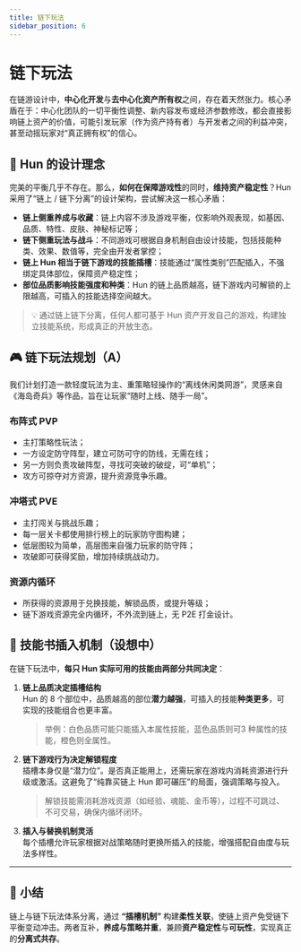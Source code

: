 ```yaml
---
title: 链下玩法
sidebar_position: 6
---
```


# 链下玩法

在链游设计中，**中心化开发**与**去中心化资产所有权**之间，存在着天然张力。核心矛盾在于：中心化团队的一切平衡性调整、新内容发布或经济参数修改，都会直接影响链上资产的价值，可能引发玩家（作为资产持有者）与开发者之间的利益冲突，甚至动摇玩家对“真正拥有权”的信心。

## 📐 Hun 的设计理念

完美的平衡几乎不存在。那么，**如何在保障游戏性**的同时，**维持资产稳定性**？Hun 采用了“链上 / 链下分离”的设计架构，尝试解决这一核心矛盾：

- **链上侧重养成与收藏**：链上内容不涉及游戏平衡，仅影响外观表现，如基因、品质、特性、皮肤、神秘标记等；
- **链下侧重玩法与战斗**：不同游戏可根据自身机制自由设计技能，包括技能种类、效果、数值等，完全由开发者掌控；
- **链上 Hun 相当于链下游戏的技能插槽**：技能通过“属性类别”匹配插入，不强绑定具体部位，保障资产稳定性；
- **部位品质影响技能强度和种类**：Hun 的链上品质越高，链下游戏内可解锁的上限越高，可插入的技能选择空间越大。

> 💡 通过链上链下分离，任何人都可基于 Hun 资产开发自己的游戏，构建独立技能系统，形成真正的开放生态。

## 🎮 链下玩法规划（A）

我们计划打造一款轻度玩法为主、重策略轻操作的“离线休闲类网游”，灵感来自《海岛奇兵》等作品，旨在让玩家“随时上线、随手一局”。



### 布阵式 PVP
- 主打策略性玩法；
- 一方设定防守阵型，建立可防可守的防线，无需在线；
- 另一方则负责攻破阵型，寻找可突破的破绽，可“单机”；
- 攻方可掠夺对方资源，提升资源竞争乐趣。

### 冲塔式 PVE
- 主打闯关与挑战乐趣；
- 每一层关卡都使用排行榜上的玩家防守图构建；
- 低层图较为简单，高层图来自强力玩家的防守阵；
- 攻破即可获得奖励，增加持续挑战动力。

### 资源内循环
- 所获得的资源用于兑换技能，解锁品质，或提升等级；
- 链下游戏资源完全内循环，不外流到链上，无 P2E 打金设计。

## 🔧 技能书插入机制（设想中）

在链下玩法中，**每只 Hun 实际可用的技能由两部分共同决定**：

1. **链上品质决定插槽结构**  
   Hun 的 8 个部位中，品质越高的部位**潜力越强**，可插入的技能**种类更多**，可实现的技能组合也更丰富。

   > 举例：白色品质可能只能插入本属性技能，蓝色品质则可3 种属性的技能，橙色则全属性。

2. **链下游戏行为决定解锁程度**  
   插槽本身仅是“潜力位”。是否真正能用上，还需玩家在游戏内消耗资源进行升级或激活。这避免了“纯靠买链上 Hun 即可碾压”的局面，强调策略与投入。

   > 解锁技能需消耗游戏资源（如经验、魂能、金币等），过程不可跳过、不可交易，确保内循环闭环。

3. **插入与替换机制灵活**  
   每个插槽允许玩家根据对战策略随时更换所插入的技能，增强搭配自由度与玩法多样性。

---

## 🧠 小结

链上与链下玩法体系分离，通过 **“插槽机制”** 构建**柔性关联**，使链上资产免受链下平衡变动冲击。两者互补，**养成与策略并重**，兼顾**资产稳定性**与**可玩性**，实现真正的**分离式共存**。


